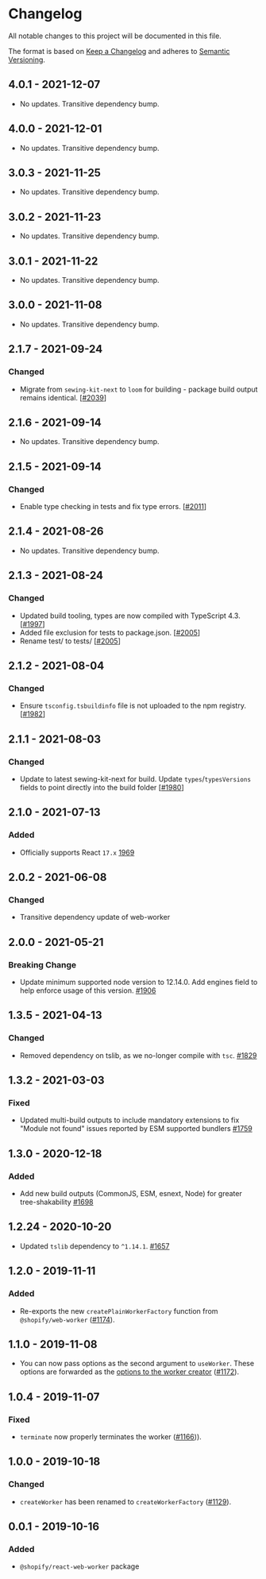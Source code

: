 # Changelog

All notable changes to this project will be documented in this file.

The format is based on [Keep a Changelog](http://keepachangelog.com/en/1.0.0/)
and adheres to [Semantic Versioning](http://semver.org/spec/v2.0.0.html).

<!-- ## Unreleased -->

## 4.0.1 - 2021-12-07

- No updates. Transitive dependency bump.

## 4.0.0 - 2021-12-01

- No updates. Transitive dependency bump.

## 3.0.3 - 2021-11-25

- No updates. Transitive dependency bump.

## 3.0.2 - 2021-11-23

- No updates. Transitive dependency bump.

## 3.0.1 - 2021-11-22

- No updates. Transitive dependency bump.

## 3.0.0 - 2021-11-08

- No updates. Transitive dependency bump.

## 2.1.7 - 2021-09-24

### Changed

- Migrate from `sewing-kit-next` to `loom` for building - package build output remains identical. [[#2039](https://github.com/Shopify/quilt/pull/2039)]

## 2.1.6 - 2021-09-14

- No updates. Transitive dependency bump.

## 2.1.5 - 2021-09-14

### Changed

- Enable type checking in tests and fix type errors. [[#2011](https://github.com/Shopify/quilt/pull/2014)]

## 2.1.4 - 2021-08-26

- No updates. Transitive dependency bump.

## 2.1.3 - 2021-08-24

### Changed

- Updated build tooling, types are now compiled with TypeScript 4.3. [[#1997](https://github.com/Shopify/quilt/pull/1997)]
- Added file exclusion for tests to package.json. [[#2005](https://github.com/Shopify/quilt/pull/2005)]
- Rename test/ to tests/ [[#2005](https://github.com/Shopify/quilt/pull/2005)]

## 2.1.2 - 2021-08-04

### Changed

- Ensure `tsconfig.tsbuildinfo` file is not uploaded to the npm registry. [[#1982](https://github.com/Shopify/quilt/pull/1982)]

## 2.1.1 - 2021-08-03

### Changed

- Update to latest sewing-kit-next for build. Update `types`/`typesVersions` fields to point directly into the build folder [[#1980](https://github.com/Shopify/quilt/pull/1980)]

## 2.1.0 - 2021-07-13

### Added

- Officially supports React `17.x` [1969](https://github.com/Shopify/quilt/pull/1969/files)

## 2.0.2 - 2021-06-08

### Changed

- Transitive dependency update of web-worker

## 2.0.0 - 2021-05-21

### Breaking Change

- Update minimum supported node version to 12.14.0. Add engines field to help enforce usage of this version. [#1906](https://github.com/Shopify/quilt/pull/1906)

## 1.3.5 - 2021-04-13

### Changed

- Removed dependency on tslib, as we no-longer compile with `tsc`. [#1829](https://github.com/Shopify/quilt/pull/1829)

## 1.3.2 - 2021-03-03

### Fixed

- Updated multi-build outputs to include mandatory extensions to fix "Module not found" issues reported by ESM supported bundlers [#1759](https://github.com/Shopify/quilt/pull/1759)

## 1.3.0 - 2020-12-18

### Added

- Add new build outputs (CommonJS, ESM, esnext, Node) for greater tree-shakability [#1698](https://github.com/Shopify/quilt/pull/1698)

## 1.2.24 - 2020-10-20

- Updated `tslib` dependency to `^1.14.1`. [#1657](https://github.com/Shopify/quilt/pull/1657)

## 1.2.0 - 2019-11-11

### Added

- Re-exports the new `createPlainWorkerFactory` function from `@shopify/web-worker` ([#1174](https://github.com/Shopify/quilt/pull/1174)).

## 1.1.0 - 2019-11-08

- You can now pass options as the second argument to `useWorker`. These options are forwarded as the [options to the worker creator](../web-worker#customizing-worker-creation) ([#1172](https://github.com/Shopify/quilt/pull/1172)).

## 1.0.4 - 2019-11-07

### Fixed

- `terminate` now properly terminates the worker ([#1166](https://github.com/Shopify/quilt/pull/1166/))).

## 1.0.0 - 2019-10-18

### Changed

- `createWorker` has been renamed to `createWorkerFactory` ([#1129](https://github.com/Shopify/quilt/pull/1129)).

## 0.0.1 - 2019-10-16

### Added

- `@shopify/react-web-worker` package
